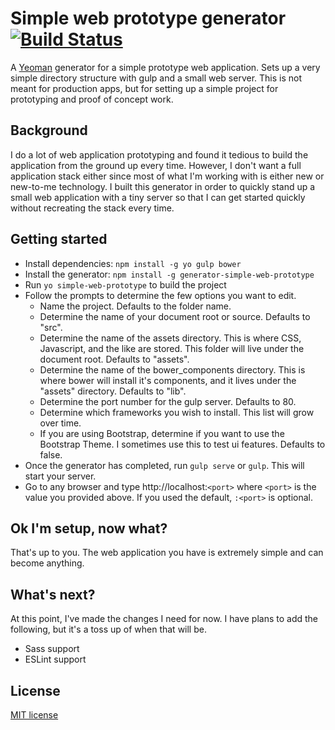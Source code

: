 # Simple web prototype generator [![Build Status](https://travis-ci.org/gerlocian/generator-simple-web-prototype.svg?branch=master)](http://travis-ci.org/gerlocian/generator-simple-web-prototype)
A [Yeoman](http://yeoman.io) generator for a simple prototype web application. Sets up a very simple directory structure with gulp and a small web server. This is not meant for production apps, but for setting up a simple project for prototyping and proof of concept work.

## Background
I do a lot of web application prototyping and found it tedious to build the application from the ground up every time. However, I don't want a full application stack either since most of what I'm working with is either new or new-to-me technology. I built this generator in order to quickly stand up a small web application with a tiny server so that I can get started quickly without recreating the stack every time.
 
## Getting started

- Install dependencies: `npm install -g yo gulp bower`
- Install the generator: `npm install -g generator-simple-web-prototype`
- Run `yo simple-web-prototype` to build the project
- Follow the prompts to determine the few options you want to edit.
    - Name the project. Defaults to the folder name.
    - Determine the name of your document root or source. Defaults to "src".
    - Determine the name of the assets directory. This is where CSS, Javascript, and the like are stored. This folder will live under the document root. Defaults to "assets".
    - Determine the name of the bower_components directory. This is where bower will install it's components, and it lives under the "assets" directory. Defaults to "lib".
    - Determine the port number for the gulp server. Defaults to 80.
    - Determine which frameworks you wish to install. This list will grow over time.
    - If you are using Bootstrap, determine if you want to use the Bootstrap Theme. I sometimes use this to test ui features. Defaults to false.
- Once the generator has completed, run `gulp serve` or `gulp`. This will start your server.
- Go to any browser and type http://localhost:`<port>` where `<port>` is the value you provided above. If you used the default, `:<port>` is optional.

## Ok I'm setup, now what?
That's up to you. The web application you have is extremely simple and can become anything.

## What's next?
At this point, I've made the changes I need for now. I have plans to add the following, but it's a toss up of when that will be.

- Sass support
- ESLint support

## License
[MIT license](http://opensource.org/licenses/mit-license.html)
